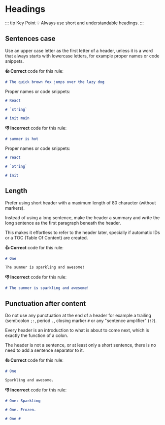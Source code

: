 # Headings

::: tip Key Point
:bulb: Always use short and understandable headings.
:::


## Sentences case

Use an upper case letter as the first letter of a header, unless it is a word that always starts with lowercase letters,
for example proper names or code snippets.

**:thumbsup: Correct** code for this rule:

```markdown
# The quick brown fox jumps over the lazy dog
```

Proper names or code snippets:

```markdown
# React

# `string`

# init main
```

**:thumbsdown: Incorrect** code for this rule:

```markdown
# summer is hot
```

Proper names or code snippets:

```markdown
# react

# `String`

# Init
```

## Length

Prefer using short header with a maximum length of 80 character (without markers).

Instead of using a long sentence, make the header a summary and write the long sentence as the first paragraph beneath the header.

This makes it effortless to refer to the header later, specially if automatic IDs or a TOC (Table Of Content) are created.

**:thumbsup: Correct** code for this rule:

```markdown
# One

The summer is sparkling and awesome!
```

**:thumbsdown: Incorrect** code for this rule:

```markdown
# The summer is sparkling and awesome!
```

## Punctuation after content

Do not use any punctuation at the end of a header
for example a trailing (semi)colon `;:`, period `.`, closing marker `#` or any "sentence amplifier" (`!?`).

Every header is an introduction to what is about to come next, which is exactly the function of a colon.

The header is not a sentence, or at least only a short sentence, there is no need to add a sentence separator to it.

**:thumbsup: Correct** code for this rule:

```markdown
# One

Sparkling and awesome.
```

**:thumbsdown: Incorrect** code for this rule:

```markdown
# One: Sparkling
```

```markdown
# One. Frozen.
```

```markdown
# One #
```